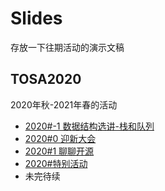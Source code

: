 # Slides
存放一下往期活动的演示文稿

## TOSA2020
2020年秋-2021年春的活动

* [2020#-1 数据结构选讲-栈和队列](./2020_-1)
* [2020#0 迎新大会](./2020_0)
* [2020#1 聊聊开源](./2020_1)
* [2020#特别活动](./2020_Special)
* 未完待续